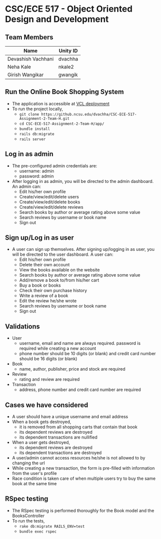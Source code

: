 # **CSC/ECE 517 - Object Oriented Design and Development**

## **Team Members**
| Name               | Unity ID |
|--------------------|----------- |
| Devashish Vachhani | dvachha |
| Neha Kale          | nkale2 |
| Girish Wangikar    | gwangik |

## **Run the Online Book Shopping System**
- The application is accessible at [VCL deployment](http://152.7.178.109:3000)
- To run the project locally,
  - `git clone https://github.ncsu.edu/dvachha/CSC-ECE-517-Assignment-2-Team-H.git`
  - `cd CSC-ECE-517-Assignment-2-Team-H/app/`
  - `bundle install`
  - `rails db:migrate`
  - `rails server`

## **Log in as admin**
- The pre-configured admin credentials are:
  - username: admin
  - password: admin
- After logging in as admin, you will be directed to the admin dashboard. An admin can:
  - Edit his/her own profile
  - Create/view/edit/delete users
  - Create/view/edit/delete books
  - Create/view/edit/delete reviews
  - Search books by author or average rating above some value
  - Search reviews by username or book name
  - Sign out

## **Sign up/Log in as user**
- A user can sign up themselves. After signing up/logging in as user, you will be directed to the user dashboard. A user can:
  - Edit his/her own profile
  - Delete their own account
  - View the books available on the website
  - Search books by author or average rating above some value
  - Add/remove a book to/from his/her cart
  - Buy a book or books
  - Check their own purchase history
  - Write a review of a book
  - Edit the review he/she wrote
  - Search reviews by username or book name
  - Sign out

## **Validations**
- User
  - username, email and name are always required. password is required while creating a new account
  - phone number should be 10 digits (or blank) and credit card number should be 16 digits (or blank)
- Book
  - name, author, publisher, price and stock are required
- Review
  - rating and review are required
- Transaction
  - address, phone number and credit card number are required

## **Cases we have considered**
- A user should have a unique username and email address
- When a book gets destroyed,
  - it is removed from all shopping carts that contain that book
  - its dependent reviews are destroyed
  - its dependent transactions are nullified
- When a user gets destroyed,
  - its dependent reviews are destroyed
  - its dependent transactions are destroyed
- A user/admin cannot access resources he/she is not allowed to by changing the url
- While creating a new transaction, the form is pre-filled with information from the user's profile
- Race condition is taken care of when multiple users try to buy the same book at the same time

## **RSpec testing**
- The RSpec testing is performed thoroughly for the Book model and the BooksController
- To run the tests,
  - `rake db:migrate RAILS_ENV=test`
  - `bundle exec rspec`